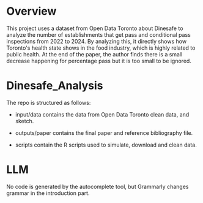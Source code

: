 # Overview
This project uses a dataset from Open Data Toronto about Dinesafe to analyze the number of establishments that get pass and conditional pass inspections from 2022 to 2024. By analyzing this, it directly shows how Toronto's health state shows in the food industry, which is highly related to public health. At the end of the paper, the author finds there is a small decrease happening for percentage pass but it is too small to be ignored.

# Dinesafe_Analysis
The repo is structured as follows:

- input/data contains the data from Open Data Toronto clean data, and sketch.

- outputs/paper contains the final paper and reference bibliography file.

- scripts contain the R scripts used to simulate, download and clean data.

# LLM
No code is generated by the autocomplete tool, but Grammarly changes grammar in the introduction part.
